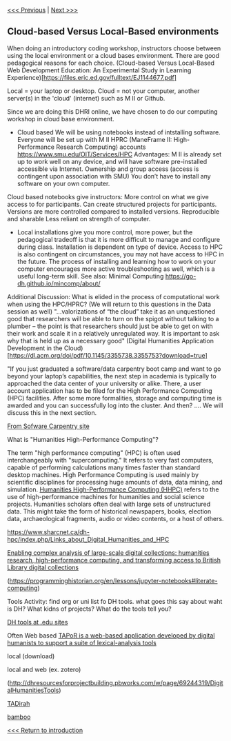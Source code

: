 
[<<< Previous](text-editors.md) | [Next >>>](computing-in-humanities.md)


## Cloud-based Versus Local-Based environments

When doing an introductory coding workshop, instructors choose between using the local environment or a cloud bases environment. There are good pedagogical reasons for each choice. 
(Cloud-based Versus Local-Based Web Development Education: An Experimental Study in Learning Experience)[https://files.eric.ed.gov/fulltext/EJ1144677.pdf]

Local = your laptop or desktop.
Cloud = not your computer, another server(s) in the 'cloud' (internet) such as M II or Github. 

Since we are doing this DHRI online, we have chosen to do our computing workshop in cloud base environment.

* Cloud based 
 We will be using notebooks instead of intstalling software. Everyone will be set up with M II HPRC (ManeFrame II: High-Performance Research Computing) accounts https://www.smu.edu/OIT/Services/HPC 
Advantages:
M II is already set up to work well on any device, and will have software pre-installed accessible via Internet.
Ownership and group access (access is contingent upon association with SMU)
You don’t have to install any software on your own computer.

Cloud based notebooks give instructors: 
More control on what we give access to for participants.
Can create structured projects for participants.
Versions are more controlled compared to installed versions.
Reproducible and sharable
Less reliant on strength of computer.

* Local installations give you more control, more power, but the pedagogical tradeoff is that it is more difficult to manage and configure during class. Installation is dependent on type of device. Access to HPC is also contingent on circumstances, you may not have access to HPC in the future. 
The process of installing and learning how to work on your computer encourages more active troubleshooting as well, which is a useful long-term skill.
See also: Minimal Computing https://go-dh.github.io/mincomp/about/ 


Additional Discussion: 
What is elided in the process of computational work when using the HPC/HPRC? (We will return to this questions in the Data session as well)
"...valorizations of “the cloud” take  it  as  an  unquestioned  good  that  researchers  will  be  able to turn on the spigot without talking to a plumber – the point is that researchers should just be able to get on with their work and scale it in a relatively unregulated way. It is important to ask why that is held up as a necessary good" (Digital Humanities Application Development in the Cloud)[https://dl.acm.org/doi/pdf/10.1145/3355738.3355753?download=true] 


"If you just graduated a software/data carpentry boot camp and want to go beyond your laptop’s capabilities, the next step in academia is typically to approached the data center of your university or alike. There, a user account application has to be filed for the High Performance Computing (HPC) facilities. After some more formalities, storage and computing time is awarded and you can successfully log into the cluster. And then? .... We will discuss this in the next section. 

[From Sofware Carpentry site](https://software-carpentry.org/blog/2017/06/hpccarpentry.html )

What is "Humanities High-Performance Computing"?

The term "high performance computing" (HPC) is often used interchangeably with "supercomputing." 
It refers to very fast computers, capable of performing calculations many times faster than standard desktop machines. 
High Performance Computing is used mainly by scientific disciplines for processing huge amounts of data, data mining, and simulation. 
[Humanities High-Performance Computing (HHPC)](https://www.neh.gov/divisions/odh/resource-library/humanities-high-performance-computing-resource) refers to the use of high-performance machines for humanities and social science projects. Humanities scholars often deal with large sets of unstructured data. This might take the form of historical newspapers, books, election data, archaeological fragments, audio or video contents, or a host of others.

https://www.sharcnet.ca/dh-hpc/index.php/Links_about_Digital_Humanities_and_HPC

[Enabling complex analysis of large-scale digital collections: humanities research, high-performance computing, and transforming access to British Library digital collections](https://academic.oup.com/dsh/article/33/2/456/3789810)


(https://programminghistorian.org/en/lessons/jupyter-notebooks#literate-computing) 


Tools
Activity: find org or uni list fo DH tools. what goes this say about waht is DH? What kidns of projects? What do the tools tell you?

[DH tools at .edu sites](https://www.google.com/search?client=firefox-b-1-d&q=%22Digital+Humanities%22+tools+site.edu)

Often Web based
[TAPoR is a web-based application developed by digital humanists to support a suite of lexical-analysis tools](https://ieeexplore.ieee.org/abstract/document/5575783) 


local (download)

local and web (ex. zotero)


(http://dhresourcesforprojectbuilding.pbworks.com/w/page/69244319/DigitalHumanitiesTools) 


[TADirah](https://github.com/dhtaxonomy/TaDiRAH)

[bamboo](https://mellon.org/news-blog/articles/what-ever-happened-project-bamboo/)



[<<< Return to introduction](https://github.com/SouthernMethodistUniversity/coding)
